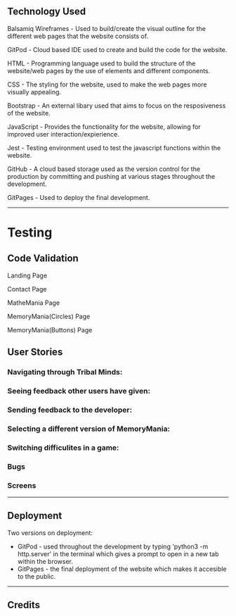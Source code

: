 ## Technology Used
Balsamiq Wireframes - Used to build/create the visual outline for the different web pages that the website consists of.

GitPod - Cloud based IDE used to create and build the code for the website.

HTML - Programming language used to build the structure of the website/web pages by the use of elements and different components.

CSS - The styling for the website, used to make the web pages more visually appealing.

Bootstrap - An external libary used that aims to focus on the resposiveness of the website.

JavaScript - Provides the functionality for the website, allowing for improved user interaction/expierience.

Jest - Testing environment used to test the javascript functions within the website.

GitHub - A cloud based storage used as the version control for the production by committing and pushing at various stages throughout the development.

GitPages - Used to deploy the final development.

----
# Testing

## Code Validation
Landing Page

Contact Page

MatheMania Page

MemoryMania(Circles) Page

MemoryMania(Buttons) Page

## User Stories

### Navigating through Tribal Minds:

### Seeing feedback other users have given:

### Sending feedback to the developer:

### Selecting a different version of MemoryMania:

### Switching difficulites in a game:

### Bugs

### Screens

----
## Deployment
Two versions on deployment:
* GitPod - used throughout the development by typing 'python3 -m http.server' in the terminal which gives a prompt to open in a new tab within the browser.
* GitPages - the final deployment of the website which makes it accesible to the public.

----
## Credits